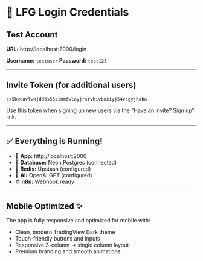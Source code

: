# 🔐 LFG Login Credentials

## Test Account

**URL:** http://localhost:2000/login

**Username:** `testuser`
**Password:** `test123`

---

## Invite Token (for additional users)

```
cx5bwcavlwkjdd6s55sinm6wlayjrsrvhivboxiyj54vsgyjhaba
```

Use this token when signing up new users via the "Have an invite? Sign up" link.

---

## ✅ Everything is Running!

- 🚀 **App:** http://localhost:2000
- 💾 **Database:** Neon Postgres (connected)
- 🔴 **Redis:** Upstash (configured)
- 🤖 **AI:** OpenAI GPT (configured)
- ⚙️ **n8n:** Webhook ready

---

## Mobile Optimized ✨

The app is fully responsive and optimized for mobile with:
- Clean, modern TradingView Dark theme
- Touch-friendly buttons and inputs
- Responsive 3-column → single column layout
- Premium branding and smooth animations
